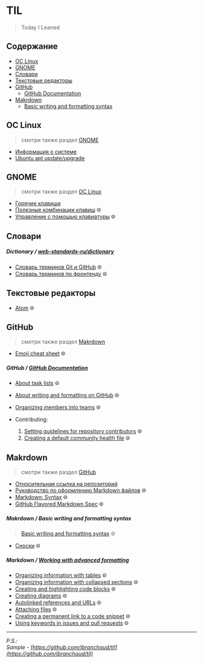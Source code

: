 # TIL
> Today I Leaned

## Содержание
* [ОС Linux](#ос-linux)
* [GNOME](#gnome)
* [Словари](#словари)
* [Текстовые редакторы](#текстовые-редакторы)
* [GitHub](#github)
  * [GitHub Documentation](#github--github-documentation)
* [Makrdown](#makrdown)
  * [Basic writing and formatting syntax](#makrdown--basic-writing-and-formatting-syntax)

## ОС Linux
> смотри также раздел [GNOME](#gnome)
* [Информация о системе](linux-os/check-os-version.md)
* [Ubuntu apt update/upgrade](linux-os/ubuntu-update-upgrade.md)

## GNOME
> смотри также раздел [ОС Linux](#ос-linux)
* [Горячие клавиши](gnome/hotkeys.md)
* [Полезные комбинации клавиш](https://help.gnome.org/users/gnome-help/stable/shell-keyboard-shortcuts.html.ru) :globe_with_meridians:
* [Управление с помощью клавиатуры](https://help.gnome.org/users/gnome-help/stable/keyboard-nav.html.ru) :globe_with_meridians:

## Словари

##### Dictionary / [web-standards-ru/dictionary](https://github.com/web-standards-ru/dictionary)
* [Словарь терминов Git и GitHub](https://github.com/web-standards-ru/dictionary/blob/main/git.md) 🌐
* [Словарь терминов по фронтенду](https://github.com/web-standards-ru/dictionary/blob/main/dictionary.md) 🌐

## Текстовые редакторы
* [Atom](https://atom.io/) 🌐

## GitHub
> смотри также раздел [Makrdown](#makrdown)
* [Emoji cheat sheet](https://github.com/ikatyang/emoji-cheat-sheet/blob/master/README.md) 🌐

##### GitHub / [GitHub Documentation](https://docs.github.com/en)
* [About task lists](https://docs.github.com/en/issues/tracking-your-work-with-issues/about-task-lists) 🌐
* [About writing and formatting on GitHub](https://docs.github.com/en/get-started/writing-on-github/getting-started-with-writing-and-formatting-on-github/about-writing-and-formatting-on-github) 🌐
* [Organizing members into teams](https://docs.github.com/en/organizations/organizing-members-into-teams) 🌐

* Contributing:
  1. [Setting guidelines for repository contributors](https://docs.github.com/en/communities/setting-up-your-project-for-healthy-contributions/setting-guidelines-for-repository-contributors) 🌐
  1. [Creating a default community health file](https://docs.github.com/en/communities/setting-up-your-project-for-healthy-contributions/creating-a-default-community-health-file) 🌐

## Makrdown
> смотри также раздел [GitHub](#github)
* [Относительная ссылка на репозиторий](markdown/relative-links.md)
* [Руководство по оформлению Markdown файлов](https://gist.github.com/Jekins/2bf2d0638163f1294637) 🌐
* [Markdown: Syntax](https://daringfireball.net/projects/markdown/syntax) 🌐
* [GitHub Flavored Markdown Spec](https://github.github.com/gfm/) 🌐

##### Makrdown / Basic writing and formatting syntax
> [Basic writing and formatting syntax](https://docs.github.com/en/get-started/writing-on-github/getting-started-with-writing-and-formatting-on-github/basic-writing-and-formatting-syntax) 🌐
* [Сноски](https://docs.github.com/en/get-started/writing-on-github/getting-started-with-writing-and-formatting-on-github/basic-writing-and-formatting-syntax#footnotes) 🌐

##### Markdown / [Working with advanced formatting](https://docs.github.com/en/get-started/writing-on-github/working-with-advanced-formatting)
* [Organizing information with tables](https://docs.github.com/en/get-started/writing-on-github/working-with-advanced-formatting/organizing-information-with-tables) 🌐
* [Organizing information with collapsed sections](https://docs.github.com/en/get-started/writing-on-github/working-with-advanced-formatting/organizing-information-with-collapsed-sections) 🌐
* [Creating and highlighting code blocks](https://docs.github.com/en/get-started/writing-on-github/working-with-advanced-formatting/creating-and-highlighting-code-blocks) 🌐
* [Creating diagrams](https://docs.github.com/en/get-started/writing-on-github/working-with-advanced-formatting/creating-diagrams) 🌐
* [Autolinked references and URLs](https://docs.github.com/en/get-started/writing-on-github/working-with-advanced-formatting/autolinked-references-and-urls) 🌐
* [Attaching files](https://docs.github.com/en/get-started/writing-on-github/working-with-advanced-formatting/attaching-files) 🌐
* [Creating a permanent link to a code snippet](https://docs.github.com/en/get-started/writing-on-github/working-with-advanced-formatting/creating-a-permanent-link-to-a-code-snippet) 🌐
* [Using keywords in issues and pull requests](https://docs.github.com/en/get-started/writing-on-github/working-with-advanced-formatting/using-keywords-in-issues-and-pull-requests) 🌐

<hr>

*P.S.:  
Sample - [https://github.com/jbranchaud/til](https://github.com/jbranchaud/til)*
